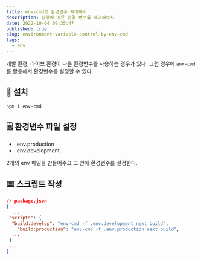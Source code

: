```yaml
---
title: env-cmd로 환경변수 제어하기
description: 상황에 따른 환경 변수를 제어해보자
date: 2022-10-04 09:35:47
published: true
slug: environment-variable-control-by-env-cmd
tags:
  - env
---
```


개발 환경, 라이브 환경이 다른 환경변수를 사용하는 경우가 있다.
그런 경우에 `env-cmd`를 활용해서 환경변수를 설정할 수 있다.

## 💾 설치

```bash
npm i env-cmd
```

## 🗒 환경변수 파일 설정

- .env.production
- .env.development

2개의 env 파일을 만들어주고 그 안에 환경변수를 설정한다.

## ⌨️ 스크립트 작성

```json
// package.json
{
  ...
 "scripts": {
  "build:develop": "env-cmd -f .env.development next build",
    "build:production": "env-cmd -f .env.production next build",
  ...
 }
 ...
}
```
